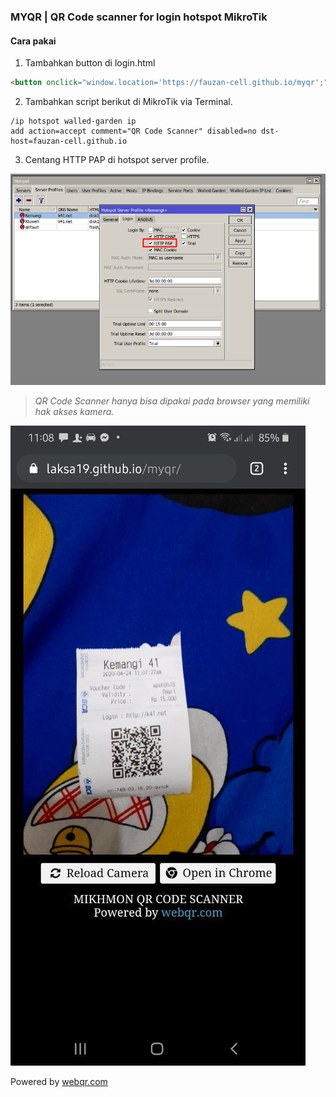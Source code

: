 ### MYQR | QR Code scanner for login hotspot MikroTik

#### Cara pakai

1. Tambahkan button di login.html

```html
<button onclick="window.location='https://fauzan-cell.github.io/myqr';">QR Code</button>
```
2. Tambahkan script berikut di MikroTik via Terminal.

```
/ip hotspot walled-garden ip
add action=accept comment="QR Code Scanner" disabled=no dst-host=fauzan-cell.github.io

```
3. Centang HTTP PAP di hotspot server profile.

![HTTPS PAP MikroTik](./img/myqr-http-pap.png "HTTPS PAP MikroTik")

>_QR Code Scanner hanya bisa dipakai pada browser yang memiliki hak akses kamera._

<div>
	<script async src="//pagead2.googlesyndication.com/pagead/js/adsbygoogle.js"></script>
	<!-- ads3 -->
	<ins class="adsbygoogle" style="display:block" data-ad-client="ca-pub-1716315177239884" data-ad-slot="4095402072"
	 data-ad-format="auto" data-full-width-responsive="true"></ins>
	<script>
		(adsbygoogle = window.adsbygoogle || []).push({});
	</script>
</div>


![MYQR | QR code scanner](./img/myqr.jpg "MyQR | QR code scanner")


Powered by [webqr.com](//webqr.com)

